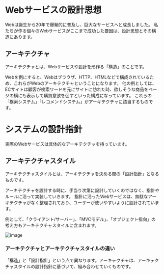 # Webサービスの設計思想

Webは誕生から20年で爆発的に普及し、巨大なサービスへと成長しました。
私たちが作る個々のWebサービスがここまで成功した要因は、設計思想とその構造にあります。

## アーキテクチャ

アーキテクチャとは、Webサービスや設計を形作る「構造」のことです。

Webを例にすると、Webはブラウザ、HTTP、HTMLなどで構成されているため、これらがWebのアーキテクチャということになります。
他の例としては、ECサイトは顧客が検索ワードを元にサイトに訪れた時、欲しそうな商品をページの横にも表示して購買意欲を促すといった構成になっています。
これらの「検索システム」「レコメンドシステム」がアーキテクチャに該当するものです。  
  
  
# システムの設計指針

実際のWebサービスは具体的なアーキテクチャを持っています。

## アーキテクチャスタイル

アーキテクチャスタイルとは、アーキテクチャを決める際の「設計指針」となるものです。

アーキテクチャを設計する時に、手当り次第に設計していくのではなく、指針やルールに沿って実装していきます。
指針に沿ったWebサービスは、無駄なアーキテクチャがなく整理されており、ユーザーが使いやすいように設計されています。

例として、「クライアント/サーバー」、「MVCモデル」、「オブジェクト指向」の考え方もアーキテクチャスタイルに含まれます。

![image](https://github.com/koharayuki/til/assets/132040884/67011cdd-ee8e-4fed-a173-d4bbeafb3b45)

### アーキテクチャとアーキテクチャスタイルの違い

「構造」と「設計指針」という点で異なります。アーキテクチャは、アーキテクチャスタイルの設計指針に基づいて、組み合わせていくものです。






























